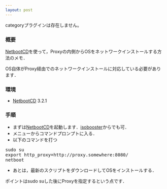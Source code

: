 ```yaml
---
layout: post
---
```

<p><span class="error">categoryプラグインは存在しません。</span></p>
<h3>概要</h3>
<p><a href="http://netbootcd.tuxfamily.org/">NetbootCD</a>を使って，Proxyの内側からOSをネットワークインストールする方法のメモ．</p>
<p>OS自体がProxy経由でのネットワークインストールに対応している必要があります．</p>
<h3>環境</h3>
<ul>
<li><a href="http://netbootcd.tuxfamily.org/">NetbootCD</a> 3.2.1</li>
</ul>
<h3>手順</h3>
<ul>
<li>まずは<a href="http://netbootcd.tuxfamily.org/">NetbootCD</a>を起動します．<a href="/?page=Linux%2F%CA%A3%BF%F4OS%A4%F2%B5%AF%C6%B0%A4%C7%A4%AD%A4%EB%A5%E9%A5%A4%A5%D6USB%A4%CE%BA%EE%C0%AE" class="wikipage">isobooster</a>からでも可．</li>
<li>メニューからコマンドプロンプトに入る．</li>
<li>以下のコマンドを打つ</li>
</ul>
<pre>sudo su
export http_proxy=http://proxy.somewhere:8080/
netboot
</pre>
<ul>
<li>あとは，最新のスクリプトをダウンロードしてOSをインストールする．</li>
</ul>
<p>ポイントはsudo suした後にProxyを指定するという点です．</p>
